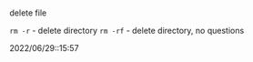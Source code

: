 # 
delete file

`rm -r` - delete directory
`rm -rf` - delete directory, no questions


2022/06/29::15:57

